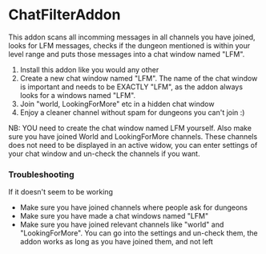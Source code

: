 # ChatFilterAddon
This addon scans all incomming messages in all channels you have joined, looks for LFM messages, checks if the dungeon mentioned is within your level range and puts those messages into a chat window named "LFM". 


1. Install this addon like you would any other
2. Create a new chat window named "LFM". The name of the chat window is important and needs to be EXACTLY "LFM", as the addon always looks for a windows named "LFM". 
3. Join "world, LookingForMore" etc in a hidden chat window
4. Enjoy a cleaner channel without spam for dungeons you can't join :)




NB: YOU need to create the chat window named LFM yourself. Also make sure you have joined World and LookingForMore channels. These channels does not need to be displayed in an active widow, you can enter settings of your chat window and un-check the channels if you want.



### Troubleshooting

If it doesn't seem to be working

- Make sure you have joined channels where people ask for dungeons
- Make sure you have made a chat windows named "LFM"
- Make sure you have joined relevant channels like "world" and "LookingForMore". You can go into the settings and un-check them, the addon works as long as you have joined them, and not left
